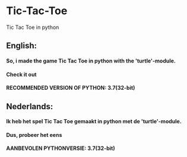 # Tic-Tac-Toe
Tic Tac Toe in python

 ## English:
 #### So, i made the game Tic Tac Toe in python with the 'turtle'-module.
#### Check it out

#### RECOMMENDED VERSION OF PYTHON: 3.7(32-bit)

 ## Nederlands:
#### Ik heb het spel Tic Tac Toe gemaakt in python met de 'turtle'-module.
#### Dus, probeer het eens

#### AANBEVOLEN PYTHONVERSIE: 3.7(32-bit)

